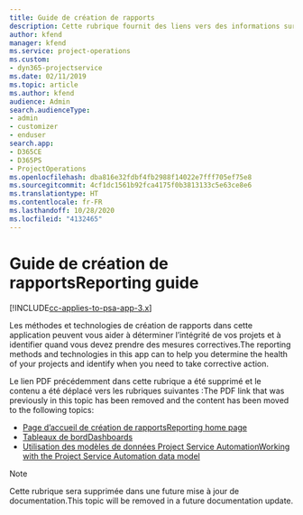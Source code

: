 ```yaml
---
title: Guide de création de rapports
description: Cette rubrique fournit des liens vers des informations sur la création de rapports.
author: kfend
manager: kfend
ms.service: project-operations
ms.custom:
- dyn365-projectservice
ms.date: 02/11/2019
ms.topic: article
ms.author: kfend
audience: Admin
search.audienceType:
- admin
- customizer
- enduser
search.app:
- D365CE
- D365PS
- ProjectOperations
ms.openlocfilehash: dba816e32fdbf4fb2988f14022e7fff705ef75e8
ms.sourcegitcommit: 4cf1dc1561b92fca4175f0b3813133c5e63ce8e6
ms.translationtype: HT
ms.contentlocale: fr-FR
ms.lasthandoff: 10/28/2020
ms.locfileid: "4132465"
---
```

# <a name="reporting-guide"></a><span data-ttu-id="f0c01-103">Guide de création de rapports</span><span class="sxs-lookup"><span data-stu-id="f0c01-103">Reporting guide</span></span>

[!INCLUDE[cc-applies-to-psa-app-3.x](../../includes/cc-applies-to-psa-app-3x.md)]

<span data-ttu-id="f0c01-104">Les méthodes et technologies de création de rapports dans cette application peuvent vous aider à déterminer l’intégrité de vos projets et à identifier quand vous devez prendre des mesures correctives.</span><span class="sxs-lookup"><span data-stu-id="f0c01-104">The reporting methods and technologies in this app can to help you determine the health of your projects and identify when you need to take corrective action.</span></span> 

<span data-ttu-id="f0c01-105">Le lien PDF précédemment dans cette rubrique a été supprimé et le contenu a été déplacé vers les rubriques suivantes :</span><span class="sxs-lookup"><span data-stu-id="f0c01-105">The PDF link that was previously in this topic has been removed and the content has been moved to the following topics:</span></span>

- [<span data-ttu-id="f0c01-106">Page d’accueil de création de rapports</span><span class="sxs-lookup"><span data-stu-id="f0c01-106">Reporting home page</span></span>](../reports-reporting-dynamics-365-project-service.md)
- [<span data-ttu-id="f0c01-107">Tableaux de bord</span><span class="sxs-lookup"><span data-stu-id="f0c01-107">Dashboards</span></span>](../reports-dashboards.md)
- [<span data-ttu-id="f0c01-108">Utilisation des modèles de données Project Service Automation</span><span class="sxs-lookup"><span data-stu-id="f0c01-108">Working with the Project Service Automation data model</span></span>](../reports-working-project-service-data-model.md)

> [!NOTE]
> <span data-ttu-id="f0c01-109">Cette rubrique sera supprimée dans une future mise à jour de documentation.</span><span class="sxs-lookup"><span data-stu-id="f0c01-109">This topic will be removed in a future documentation update.</span></span> 
